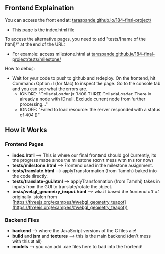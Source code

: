 ## Frontend Explaination 

You can access the front end at: [taraspande.github.io/184-final-project/](https://taraspande.github.io/184-final-project/)
- This page is the index.html file

To access the alternative pages, you need to add "tests/[name of the html]/" at the end of the URL:
- For example: access milestone.html at [taraspande.github.io/184-final-project/tests/milestone/](https://taraspande.github.io/184-final-project/tests/milestone/)

How to debug:
- Wait for your code to push to github and redeploy. On the frontend, hit Command+Option+I (for Mac) to inspect the page. Go to the console tab and you can see what the errors are.
     - IGNORE: "ColladaLoader.js:3408 THREE.ColladaLoader: There is already a node with ID null. Exclude current node from further processing..."
     - IGNORE: "Failed to load resource: the server responded with a status of 404 ()"

## How it Works

### Frontend Pages
- **index.html** --> This is where our final frontend should go! Currently, its the progress made since the milestone (don't mess with this for now)
- **tests/milestone.html** --> Frontend used in the milestone assignment.
- **tests/translate.html** --> applyTransformation (from Tamnhi) baked into the code directly.
- **tests/translate-gui.html** --> applyTransformation (from Tamnhi) takes in inputs from the GUI to translate/rotate the object.
- **tests/webgl_geometry_teapot.html** --> what I based the frontend off of originally (stolen from [https://threejs.org/examples/#webgl_geometry_teapot](https://threejs.org/examples/#webgl_geometry_teapot))

### Backend Files
- **backend** --> where the JavaScript versions of the C files are!
- **build** and **jsm** and **textures** --> this is the main backend (don't mess with this at all)
- **models** --> you can add .dae files here to load into the frontend!
